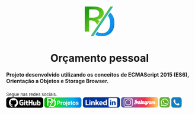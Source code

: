 <p align="center">
  <a href="https://roondoss.github.io/projetos/home/">
    <img src="../assets/imgProjetos/logo.png" alt="Ronaldo Onorio" width="80" height="80">
  </a>
  <h1 align="center">Orçamento pessoal</h1>
</p>

<strong>Projeto desenvolvido utilizando os conceitos de ECMAScript 2015 (ES6), Orientação a Objetos e Storage Browser.</strong>

<sub> Segue nas redes sociais.  <br>
[<img src = "../assets/imgReadme/guithub.png">](https://github.com/roondoss)
[<img src = "../assets/imgReadme/projetos.png">](https://roondoss.github.io/projetos/home/)
[<img src="../assets/imgReadme/linkedin.png" />](https://www.linkedin.com/in/ronaldoonorio/)
[<img src = "../assets/imgReadme/instagram.png">](https://www.instagram.com/ronaldo_onorio/)
[<img src = "../assets/imgReadme/zap.png">](https://wa.me/5567998763544?text=Em%20que%20posso%20te%20ajudar?%20Clica%20no%20botão%20acima%20ou%20BAIXAR%20no%20botão%20abaixo.)
[<img src = "../assets/imgReadme/3cx.png">](https://roondoss.my3cx.com.br:5001/LiveChat938942)
</sub>
